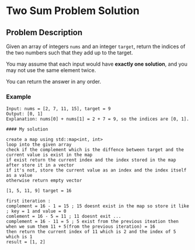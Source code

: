 
# Two Sum Problem Solution

## Problem Description
Given an array of integers `nums` and an integer `target`, return the indices of the two numbers such that they add up to the target.

You may assume that each input would have **exactly one solution**, and you may not use the same element twice.

You can return the answer in any order.

### Example
```plaintext
Input: nums = [2, 7, 11, 15], target = 9
Output: [0, 1]
Explanation: nums[0] + nums[1] = 2 + 7 = 9, so the indices are [0, 1].

#### My solution

create a map using std::map<int, int>
loop into the given array
check if the complement which is the diffence between target and the current value is exist in the map
if exist return the current index and the index stored in the map after store it in a vector
if it's not, store the current value as an index and the index itself as a value
otherwise return empty vector

[1, 5, 11, 9] target = 16

first iteration :
complement = 16 - 1 = 15 ; 15 doesnt exist in the map so store it like ; key = 1 and value = 0
comlement = 16 - 5 = 11 ; 11 doesnt exit ...
complement = 16 - 11 = 5 ; 5 exist from the previous iteation then when we sum them 11 + 5(from the previous iteration) = 16
then return the current index of 11 which is 2 and the index of 5 which is 1
result = [1, 2]



